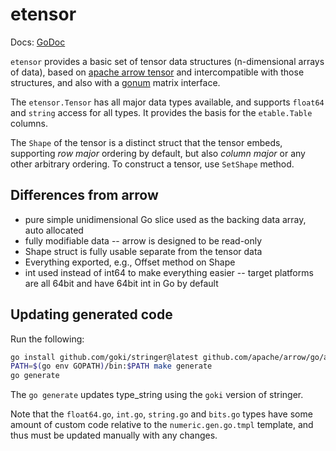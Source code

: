 # etensor

Docs: [GoDoc](https://pkg.go.dev/github.com/emer/etable/etensor)

`etensor` provides a basic set of tensor data structures (n-dimensional arrays of data), based on [apache arrow tensor](https://github.com/apache/arrow/tree/master/go/arrow/tensor) and intercompatible with those structures, and also with a [gonum](https://github.com/gonum/gonum) matrix interface.

The `etensor.Tensor` has all major data types available, and supports `float64` and `string` access for all types.  It provides the basis for the `etable.Table` columns.

The `Shape` of the tensor is a distinct struct that the tensor embeds, supporting *row major* ordering by default, but also *column major* or any other arbitrary ordering.  To construct a tensor, use `SetShape` method.

## Differences from arrow

* pure simple unidimensional Go slice used as the backing data array, auto allocated
* fully modifiable data -- arrow is designed to be read-only
* Shape struct is fully usable separate from the tensor data
* Everything exported, e.g., Offset method on Shape
* int used instead of int64 to make everything easier -- target platforms are all 64bit and have 64bit int in Go by default

## Updating generated code

Run the following:

```sh
go install github.com/goki/stringer@latest github.com/apache/arrow/go/arrow/_tools/tmpl@latest
PATH=$(go env GOPATH)/bin:$PATH make generate
go generate
```

The `go generate` updates type_string using the `goki` version of stringer.

Note that the `float64.go`, `int.go`, `string.go` and `bits.go` types have some amount of custom code relative to the `numeric.gen.go.tmpl` template, and thus must be updated manually with any changes.
